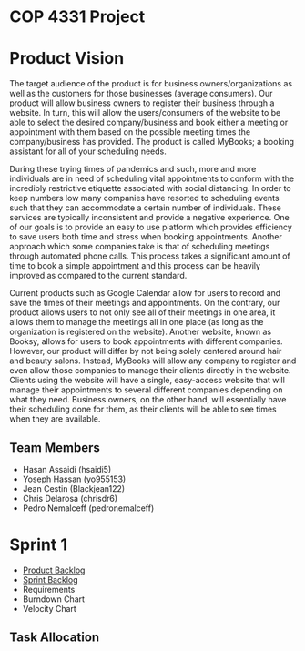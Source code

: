 # COP 4331 Project
# Product Vision

The target audience of the product is for business owners/organizations as well as the customers for those businesses (average consumers). Our product will allow business owners to register their business through a website. In turn, this will allow the users/consumers of the website to be able to select the desired company/business and book either a meeting or appointment with them based on the possible meeting times the company/business has provided. The product is called MyBooks; a booking assistant for all of your scheduling needs.

During these trying times of pandemics and such, more and more individuals are in need of scheduling vital appointments to conform with the incredibly restrictive etiquette associated with social distancing. In order to keep numbers low many companies have resorted to scheduling events such that they can accommodate a certain number of individuals. These services are typically inconsistent and provide a negative experience. One of our goals is to provide an easy to use platform which provides efficiency to save users both time and stress when booking appointments. Another approach which some companies take is that of scheduling meetings through automated phone calls. This process takes a significant amount of time to book a simple appointment and this process can be heavily improved as compared to the current standard.

Current products such as Google Calendar allow for users to record and save the times of their meetings and appointments. On the contrary, our product allows users to not only see all of their meetings in one area, it allows them to manage the meetings all in one place (as long as the organization is registered on the website). Another website, known as Booksy, allows for users to book appointments with different companies. However, our product will differ by not being solely centered around hair and beauty salons. Instead, MyBooks will allow any company to register and even allow those companies to manage their clients directly in the website. Clients using the website will have a single, easy-access website that will manage their appointments to several different companies depending on what they need. Business owners, on the other hand, will essentially have their scheduling done for them, as their clients will be able to see times when they are available.

## Team Members
- Hasan Assaidi (hsaidi5)
- Yoseph Hassan (yo955153)
- Jean Cestin (Blackjean122)
- Chris Delarosa (chrisdr6)
- Pedro Nemalceff (pedronemalceff)

# Sprint 1

- [Product Backlog](https://trello.com/b/KJKknr6O/project-task-board)
- [Sprint Backlog](https://trello.com/b/KJKknr6O/project-task-board)
- Requirements
- Burndown Chart
- Velocity Chart

## Task Allocation
